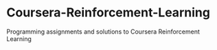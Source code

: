 # Coursera-Reinforcement-Learning
Programming assignments and solutions to Coursera Reinforcement Learning
